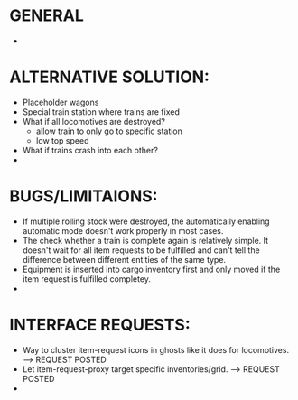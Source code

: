 # GENERAL
*


# ALTERNATIVE SOLUTION:
* Placeholder wagons
* Special train station where trains are fixed
* What if all locomotives are destroyed?
	- allow train to only go to specific station
	- low top speed
* What if trains crash into each other?
*


# BUGS/LIMITAIONS:
* If multiple rolling stock were destroyed, the automatically enabling automatic mode doesn't work properly in most cases.
* The check whether a train is complete again is relatively simple. It doesn't wait for all item requests to be fulfilled and can't tell the difference between different entities of the same type.
* Equipment is inserted into cargo inventory first and only moved if the item request is fulfilled completey.
*


# INTERFACE REQUESTS:
* Way to cluster item-request icons in ghosts like it does for locomotives. --> REQUEST POSTED
* Let item-request-proxy target specific inventories/grid. --> REQUEST POSTED
*
